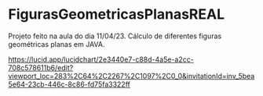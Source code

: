 # FigurasGeometricasPlanasREAL
Projeto feito na aula do dia 11/04/23. Cálculo de diferentes figuras geométricas planas em JAVA.

https://lucid.app/lucidchart/2e3440e7-c88d-4a5e-a2cc-708c578611b6/edit?viewport_loc=283%2C64%2C2267%2C1097%2C0_0&invitationId=inv_5bea5e64-23cb-446c-8c86-fd75fa3322ff

